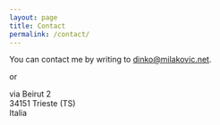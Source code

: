 ```yaml
---
layout: page
title: Contact
permalink: /contact/
---
```


You can contact me by writing to [dinko@milakovic.net]("mailto:dinko@milakovic.net"). 

or  

via Beirut 2  
34151 Trieste (TS)  
Italia